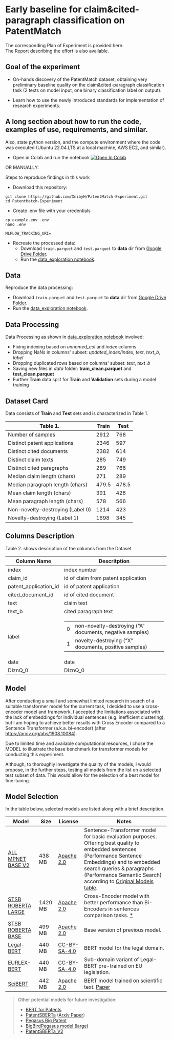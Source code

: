 # Early baseline for claim&cited-paragraph classification on PatentMatch

The corresponding Plan of Experiment is provided <a href:=https://www.notion.so/Early-baseline-for-claim-cited-paragraph-classification-on-PatentMatch-Michal-66d57dc044954503aa969fbb6edc4acc>here</a>.
\
The <a href:=https://www.notion.so/Report-Michal-Early-Baseline-PatentMatch-Paragraph-Classification-b55cf6d528e34958947742ea152dea52>Report</a> describing the effort is also available.

## Goal of the experiment

- On-hands discovery of the PatentMatch dataset, obtaining very preliminary baseline quality on the claim&cited-paragraph classification task (2 texts on model input, one binary classification label on output).

- Learn how to use the newly introduced standards for implementation of research experiments.

## A long section about how to run the code, examples of use, requirements, and similar.

Also, state python version, and the compute environment where the code was executed (Ubuntu 22.04.LTS at a local machine, AWS EC2, and similar).

- Open in Colab and run the notebook  [![Open In Colab](https://colab.research.google.com/assets/colab-badge.svg)](https://colab.research.google.com/github/XnibyH/PatentMatch-Experiment/blob/main/notebooks/data_exploration.ipynb)

OR MANUALLY:

Steps to reproduce findings in this work

- Download this repository:
```
git clone https://github.com/XnibyH/PatentMatch-Experiment.git
cd PatentMatch-Experiment
```

- Create .env file with your credentials
```
cp example.env .env
nano .env
```
```shell
MLFLOW_TRACKING_URI=
```

- Recreate the processed data:
    - Download `train.parquet` and `test.parquet` to **data** dir from [Google Drive Folder](https://drive.google.com/drive/folders/1bReauP_LtdzBFpCk82RL3N8hvufGSr8r?usp=drive_link).
    - Run the [data_exploration notebook](notebooks/data_exploration.ipynb).

## Data

Reproduce the data processing:
- Download `train.parquet` and `test.parquet` to **data** dir from [Google Drive Folder](https://drive.google.com/drive/folders/1bReauP_LtdzBFpCk82RL3N8hvufGSr8r?usp=drive_link).
- Run the [data_exploration notebook](notebooks/data_exploration.ipynb).

## Data Processing

Data Processing as shown in [data_exploration notebook](notebooks/data_exploration.ipynb) involved:
- Fixing indexing based on *unnamed_col* and *index* columns
- Dropping NaNs in columns' subset: *updated_index*/*index*, *text*, *text_b*, *label*
- Dropping duplicated rows based on columns' subset: *text*, *text_b*
- Saving new files in *data* folder: **train_clean.parquet** and **test_clean.parquet**
- Further **Train** data split for **Train** and **Validation** sets during a model training

## Dataset Card

Data consists of **Train** and **Test** sets and is characterized in Table 1.

| Table 1.                         | Train | Test  | 
| ---                              | ---   | ---   |
| Number of samples                | 2912  | 768   |
| Distinct patent applications     | 2346  | 597   |
| Distinct cited documents         | 2382  | 614   |
| Distinct claim texts             | 285   | 749   |
| Distinct cited paragraphs        | 289   | 766   |
| Median claim length (chars)      | 271   | 289   |
| Median paragraph length (chars)  | 479.5 | 478.5 |
| Mean claim length (chars)        | 391   | 428   |
| Mean paragraph length (chars)    | 578   | 566   |
| Non-novelty-destroying (Label 0) | 1214  | 423   |
| Novelty-destroying (Label 1)     | 1698  | 345   |

## Columns Description

Table 2. shows description of the columns from the Dataset

| Column Name           | Descritption  |
| ---                   | ---           |
| index                 | index number  |
| claim_id              | id of claim from patent application|
| patent_application_id | id of patent application  |
| cited_document_id     | id of cited document      |
| text                  | claim text    |
| text_b                | cited paragraph text |
| label                 | <table> <tbody>  <tr>  <td>0</td>  <td>non-novelty-destroying (“A” documents, negative samples)</td>  </tr>  <tr>  <td>1</td>  <td>novelty-destroying (“X” documents, positive samples)</td>  </tr>  </tbody>  </table> |
| date                  | date          |
| DIznQ_0               | DIznQ_0       |

## Model

After conducting a small and somewhat limited research in search of a suitable transformer model for the current task, I decided to use a cross-encoder model and framework. I accepted the limitations associated with the lack of embeddings for individual sentences (e.g. inefficient clustering), but I am hoping to achieve better results with Cross Encoder compared to a Sentence Transformer (a.k.a. bi-encoder) (after https://arxiv.org/abs/1908.10084).

Due to limited time and available computational resources, I chose the MODEL to illustrate the base benchmark for transformer models for conducting this experiment.

Although, to thoroughly investigate the quality of the models, I would propose, in the further steps, testing all models from the list on a selected test subset of data. This would allow for the selection of a best model for fine-tuning.

## Model Selection

In the table below, selected models are listed along with a brief description.

| Model | Size | License | Notes |
| ----- | ---- | ------- | ----- |
| [ALL MPNET BASE V2](https://huggingface.co/sentence-transformers/all-mpnet-base-v2) | 438 MB | [Apache 2.0](https://huggingface.co/datasets/choosealicense/licenses/blob/main/markdown/apache-2.0.md) | Sentence-Transformer model for basic evaluation purposes. Offering best quality to embedded sentences (Performance Sentence Embeddings) and to embedded search queries & paragraphs (Performance Semantic Search) according to [Original Models table](https://www.sbert.net/docs/sentence_transformer/pretrained_models.html#original-models). |
| [STSB ROBERTA LARGE](https://huggingface.co/cross-encoder/stsb-roberta-large ) | 1420 MB | [Apache 2.0](https://huggingface.co/datasets/choosealicense/licenses/blob/main/markdown/apache-2.0.md) | Cross-Encoder model with better performance than Bi-Encoders in sentences comparison tasks. [*](https://arxiv.org/abs/1908.10084) |
| [STSB ROBERTA BASE](https://huggingface.co/cross-encoder/stsb-roberta-base) | 499 MB | [Apache 2.0](https://huggingface.co/datasets/choosealicense/licenses/blob/main/markdown/apache-2.0.md) | Base version of previous model. |
| [Legal-BERT](https://huggingface.co/nlpaueb/legal-bert-base-uncased) | 440 MB | [CC-BY-SA-4.0](https://huggingface.co/datasets/choosealicense/licenses/blob/main/markdown/cc-by-sa-4.0.md) | BERT model for the legal domain. |
| [EURLEX-BERT](https://huggingface.co/nlpaueb/bert-base-uncased-eurlex) | 440 MB | [CC-BY-SA-4.0](https://huggingface.co/datasets/choosealicense/licenses/blob/main/markdown/cc-by-sa-4.0.md) | Sub-domain variant of Legal-BERT pre-trained on EU legislation. |
| [SciBERT](https://huggingface.co/allenai/scibert_scivocab_uncased) | 442 MB | [Apache 2.0](https://github.com/allenai/scibert?tab=Apache-2.0-1-ov-file#readme) | BERT model trained on scientific text. [Paper](https://arxiv.org/pdf/1903.10676) |

>Other potential models for future investigation: 
>- [BERT for Patents](https://huggingface.co/anferico/bert-for-patents)
>- [PatentSBERTa](https://huggingface.co/AI-Growth-Lab/PatentSBERTa) ([Arxiv Paper](https://arxiv.org/abs/2103.11933))
>- [Pegasus Big Patent](https://huggingface.co/google/pegasus-big_patent)
>- [BigBirdPegasus model (large)](https://huggingface.co/google/bigbird-pegasus-large-bigpatent)
>- [PatentSBERTa_V2](https://huggingface.co/AAUBS/PatentSBERTa_V2)
